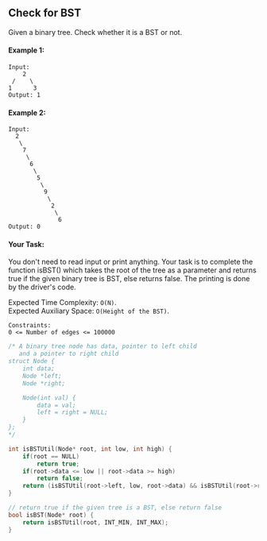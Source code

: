 ## Check for BST

Given a binary tree. Check whether it is a BST or not.

#### Example 1:

```
Input:
    2
 /    \
1      3
Output: 1
```

#### Example 2:

```
Input:
  2
   \
    7
     \
      6
       \
        5
         \
          9
           \
            2
             \
              6
Output: 0
```

#### Your Task:

You don't need to read input or print anything. Your task is to complete the function isBST() which takes the root of the tree as a parameter and returns true if the given binary tree is BST, else returns false. The printing is done by the driver's code.

Expected Time Complexity: `O(N)`.  
Expected Auxiliary Space: `O(Height of the BST)`.

```
Constraints:
0 <= Number of edges <= 100000
```

```c++
/* A binary tree node has data, pointer to left child
   and a pointer to right child
struct Node {
    int data;
    Node *left;
    Node *right;

    Node(int val) {
        data = val;
        left = right = NULL;
    }
};
*/

int isBSTUtil(Node* root, int low, int high) {
    if(root == NULL)
        return true;
    if(root->data <= low || root->data >= high)
        return false;
    return (isBSTUtil(root->left, low, root->data) && isBSTUtil(root->right, root->data, high));
}

// return true if the given tree is a BST, else return false
bool isBST(Node* root) {
    return isBSTUtil(root, INT_MIN, INT_MAX);
}
```
